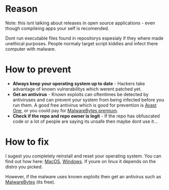 # Reason
Note: this isnt talking about releases in open source applications - even though compileing apps your self is recomended.

Dont run executable files found in repositorys espesialy if they where made unethical purposes. People normaly target script kiddies and infect there computer with malware.

# How to prevent
- **Always keep your operating system up to date** - Hackers take advantage of known vulnerabilitys which werent patched yet.
- **Get an antivirus** - Known exploits can oftentimes be detected by antiviruses and can prevent your system from being infected before you run them. A good free antivirus which is good for prevention is [Avast One](https://www.avast.com/en-us/avast-one), or you could pay for [MalwareBytes premium](https://www.malwarebytes.com/premium).
- **Check if the repo and repo owner is legit** - If the repo has obfuscated code or a lot of people are saying its unsafe then maybe dont use it...

# How to fix
I sugest you completely reinstall and reset your operating system. You can find out how here: [MacOS](https://support.apple.com/guide/mac-help/erase-and-reinstall-macos-mh27903/mac), [Windows](https://support.microsoft.com/en-us/windows/reinstall-windows-d8369486-3e33-7d9c-dccc-859e2b022fc7). If youre on linux it depends on the distro you picked.

However, if the malware uses known exploits then get an antivirus such as [MalwareBytes](https://www.malwarebytes.com/) (its free).
